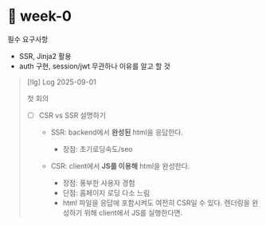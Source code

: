 # 󰏢 week-0



필수 요구사항

- SSR, Jinja2 활용
- auth 구현, session/jwt 무관하나 이유를 알고 할 것


> [!lg] Log 2025-09-01
>
> 첫 회의
> 
> 
> - [ ] CSR vs SSR 설명하기
> 
>   - SSR: backend에서 **완성된** html을 응답한다.
>     - 장점: 초기로딩속도/seo
>
>   - CSR: client에서 **JS를 이용해** html을 완성한다.
>     - 장점: 풍부한 사용자 경험
>     - 단점: 홈페이지 로딩 다소 느림
>     - html 파일을 응답에 포함시켜도 여전히 CSR일 수 있다. 렌더링을 완성하기 위해 client에서 JS를
>       실행한다면.


